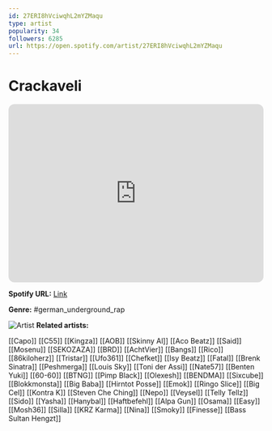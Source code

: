 ```yaml
---
id: 27ERI8hVciwqhL2mYZMaqu
type: artist
popularity: 34
followers: 6285
url: https://open.spotify.com/artist/27ERI8hVciwqhL2mYZMaqu
---
```

# Crackaveli

<iframe style="border-radius:12px" src="https://open.spotify.com/embed/artist/27ERI8hVciwqhL2mYZMaqu" width="100%" height="352" frameBorder="0" allowfullscreen="" allow="autoplay; clipboard-write; encrypted-media; fullscreen; picture-in-picture" loading="lazy"></iframe>

**Spotify URL:** [Link](https://open.spotify.com/artist/27ERI8hVciwqhL2mYZMaqu)

**Genre:**  #german_underground_rap

![Artist](https://i.scdn.co/image/ab6761610000e5eb5d77a190f24bb8bdcd0b5daf)
**Related artists:**

[[Capo]]
[[C55]]
[[Kingza]]
[[AOB]]
[[Skinny Al]]
[[Aco Beatz]]
[[Said]]
[[Mosenu]]
[[SEKOZAZA]]
[[BRD]]
[[AchtVier]]
[[Bangs]]
[[Rico]]
[[86kiloherz]]
[[Tristar]]
[[Ufo361]]
[[Chefket]]
[[Isy Beatz]]
[[Fatal]]
[[Brenk Sinatra]]
[[Peshmerga]]
[[Louis Sky]]
[[Toni der Assi]]
[[Nate57]]
[[Benten Yuki]]
[[60-60]]
[[BTNG]]
[[Pimp Black]]
[[Olexesh]]
[[BENDMA]]
[[Sixcube]]
[[Blokkmonsta]]
[[Big Baba]]
[[Hirntot Posse]]
[[Emok]]
[[Ringo Slice]]
[[Big Cel]]
[[Kontra K]]
[[Steven Che Ching]]
[[Nepo]]
[[Veysel]]
[[Telly Tellz]]
[[Sido]]
[[Yasha]]
[[Hanybal]]
[[Haftbefehl]]
[[Alpa Gun]]
[[Osama]]
[[Easy]]
[[Mosh36]]
[[Silla]]
[[KRZ Karma]]
[[Nina]]
[[Smoky]]
[[Finesse]]
[[Bass Sultan Hengzt]]
